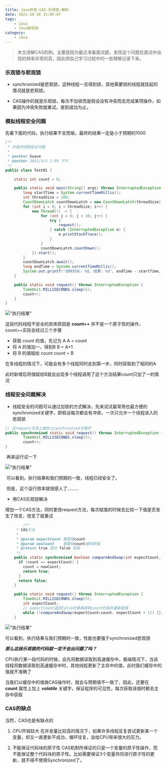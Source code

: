 ```yaml
---
title: Java并发-CAS-乐观锁-解析
date: 2021-10-26 15:05:07
tags: 
    - Java
    - Java锁机制
category: 
    - Java
---
```

>  本文讲解CAS机制，主要是因为最近准备面试题，发现这个问题在面试中出现的频率非常的高，因此把自己学习过程中的一些理解记录下来。

### 乐观锁与悲观锁

- synchronized是悲观锁，这种线程一旦得到锁，其他需要锁的线程就挂起的情况就是悲观锁。

- CAS操作的就是乐观锁，每次不加锁而是假设没有冲突而去完成某项操作，如果因为冲突失败就重试，直到成功为止。

### 模拟线程安全问题

先看下面的代码，执行结果不言而喻，最终的结果一定是小于预期的1000

```java
/**
 * 并发时线程安全问题
 *
 * @author Suave
 * @author 2021/3/5 1:50 下午
 */
public class Test01 {

    static int count = 0;

    public static void main(String[] args) throws InterruptedException {
        long startTime = System.currentTimeMillis();
        int threadSize = 100;
        CountDownLatch countDownLatch = new CountDownLatch(threadSize);
        for (int i = 0; i < threadSize; i++) {
            new Thread(() -> {
                for (int j = 0; j < 10; j++) {
                    try {
                        request();
                    } catch (InterruptedException e) {
                        e.printStackTrace();
                    }
                }
                countDownLatch.countDown();
            }).start();
        }
        countDownLatch.await();
        long endTime = System.currentTimeMillis();
        System.out.printf("消耗时长: %d, 结果: %d", endTime - startTime, count);
    }

    public static void request() throws InterruptedException {
        TimeUnit.MILLISECONDS.sleep(5);
        count++;
    }
}
```

!["执行结果"](https://blog-pic-project.oss-cn-hangzhou.aliyuncs.com/img/image-20210305154019790.png)

这段代码线程不安全的具体原因是 **count++** 并不是一个原子性的操作，count++实际会经过三个步骤

- 获取 count 的值，先记为 A	A = count
- 将 A 的值加一，得到B	B = A+1
- 将 B 的值赋给 count	count = B

在多线程的情况下，可能会有多个线程同时走到第一步，同时获取到了相同的A

此时新增后将值赋给B就会出现多个线程调用了这个方法结果count只加了一的情况

### 线程安全问题解决

- 线程安全的问题可以通过加锁的方式解决，先来试试最常用也最方便的synchronized关键字，即假设每次都会有冲突，一次只允许一个线程进入的悲观锁

```java
// 在request方法上面加上synchronized关键字
public synchronized static void request() throws InterruptedException {
        TimeUnit.MILLISECONDS.sleep(5);
        count++;
}
```

​	再来运行试一下

!["执行结果"](https://blog-pic-project.oss-cn-hangzhou.aliyuncs.com/img/image-20210305155226372.png)

​	可以看到，执行结果和我们预期的一致，线程已经安全了。

​	但是，这个运行效率就很感人了.........

- 用CAS乐观锁解决

增加一个CAS方法，同时更改request方法，每次赋值的时候去比较一下值是否发生了改变，改变了就重试

```java
		/**
     * CAS方法
     *
     * @param expectCount 期望值count
     * @param newCount    需要给count赋的新值
     * @return true 成功 false 失败
     */
    public static synchronized boolean compareAndSwap(int expectCount, int newCount) {
      if (count == expectCount) {
        count = newCount;
        return true;
      }
      return false;
    }

    public static void request() throws InterruptedException {
        TimeUnit.MILLISECONDS.sleep(5);
        int expectCount;
        // expectCount返回false时要再获取count的值并重新赋值
        while (!compareAndSwap(expectCount=count, expectCount + 1)) {}
    }
```

!["执行结果"](https://blog-pic-project.oss-cn-hangzhou.aliyuncs.com/img/image-20210305160816328.png)

可以看到，执行结果与我们预期的一致，性能也要强于synchronized悲观锁

***那么这段乐观锁的代码就一定不会出问题了吗？***

CPU执行某一段代码的时候，会先将数据读取到高速缓存中，极端情况下，当该线程将数据读取到高速缓存中时，其他线程更新了主存中的值，此时我们缓存中的值就不准确了

当我们以缓存中的值做CAS操作时，就会与预期值不一致了，因此，还要在 **count** 属性上加上 ***volatile*** 关键字，保证程序的可见性，每次获取该值时都去主存中获取

### CAS的缺点

当然，CAS也是有缺点的

1. CPU开销较大
   在并发量比较高的情况下，如果许多线程反复尝试更新某一个变量，却又一直更新不成功，循环往复，会给CPU带来很大的压力。

2. 不能保证代码块的原子性
   CAS机制所保证的只是一个变量的原子性操作，而不能保证整个代码块的原子性。比如需要保证3个变量共同进行原子性的更新，就不得不使用Synchronized了。